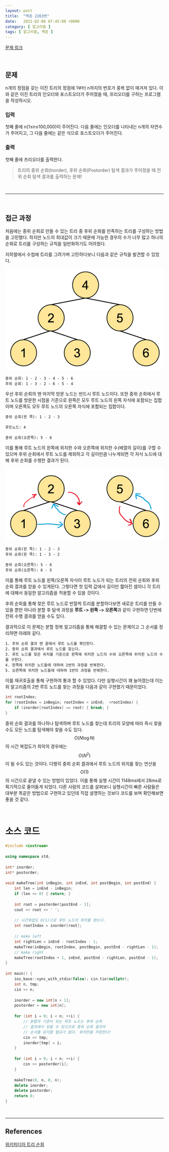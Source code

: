 ```yaml
---
layout: post
title:  "백준 2263번"
date:   2021-02-06 07:45:00 +9000
category: [ 알고리즘 ]
tags: [ 알고리즘, 백준 ]
---
```


[문제 링크](https://www.acmicpc.net/problem/2263)

<br>

## 문제
n개의 정점을 갖는 이진 트리의 정점에 1부터 n까지의 번호가 중복 없이 매겨져 있다. 이와 같은 이진 트리의 인오더와 포스트오더가 주어졌을 때, 프리오더를 구하는 프로그램을 작성하시오.

### 입력
첫째 줄에 n(1≤n≤100,000)이 주어진다. 다음 줄에는 인오더를 나타내는 n개의 자연수가 주어지고, 그 다음 줄에는 같은 식으로 포스트오더가 주어진다.

### 출력
첫째 줄에 프리오더를 출력한다.

> 트리의 중위 순회(Inorder), 후위 순회(Postorder) 탐색 결과가 주어졌을 때 전위 순회 탐색 결과를 출력하는 문제!

<br>

---

<br>

## 접근 과정
처음에는 중위 순회로 만들 수 있는 트리 중 후위 순회를 만족하는 트리를 구성하는 방법을 고민했다. 하지만 노드의 최대값이 크기 때문에 가능한 경우의 수가 너무 많고 하나의 순회로 트리를 구성하는 규칙을 일반화하기도 어려웠다.

지하철에서 수첩에 트리를 그려가며 고민하다보니 다음과 같은 규칙을 발견할 수 있었다.

![트리그림1](/assets/boj_2263_1.png)

    중위 순회: 1 - 2 - 3 - 4 - 5 - 6   
    후위 순회: 1 - 3 - 2 - 6 - 5 - 4

우선 후위 순회의 맨 마지막 방문 노드는 반드시 루트 노드이다. 또한 중위 순회에서 루트 노드를 방문한 시점을 기준으로 왼쪽은 모두 루트 노드의 왼쪽 자식에 포함되는 집합이며 오른쪽도 모두 루트 노드의 오른쪽 자식에 포함되는 집합이다.

    중위 순회(왼 쪽): 1 - 2 - 3

    루트노드: 4

    중위 순회(오른쪽): 5 - 6

이를 통해 루트 노드의 왼쪽에 위치한 수와 오른쪽에 위치한 수(배열의 길이)를 구할 수 있으며 후위 순회에서 루트 노드를 제외하고 각 길이만큼 나누게되면 각 자식 노드에 대해 후위 순회를 수행한 결과가 된다.

![트리그림](/assets/boj_2263_2.png)

    중위 순회(왼 쪽): 1 - 2 - 3
    후위 순회(왼 쪽): 1 - 3 - 2

    중위 순회(오른쪽): 5 - 6
    후위 순회(오른쪽): 6 - 5
    
이를 통해 루트 노드를 왼쪽/오른쪽 자식이 루트 노드가 되는 트리의 전위 순회와 후위 순회 결과를 얻을 수 있게된다. 그렇다면 첫 입력 값에서 길이만 짧아진 셈이니 각 트리에 대해서 동일한 알고리즘을 적용할 수 있을 것이다.   

후위 순회를 통해 찾은 루트 노드로 반절씩 트리를 분할하다보면 새로운 트리를 만들 수 있을 뿐만 아니라 분할 후 탐색 과정을 **루트 -> 왼쪽 -> 오른쪽**과 같이 구현하면 단번에 전위 수행 결과를 얻을 수도 있다.

결과적으로 이 문제는 분할 정복 알고리즘을 통해 해결할 수 있는 문제이고 그 순서를 정리하면 아래와 같다.

    1. 후위 순회 결과 맨 끝에서 루트 노드를 확인한다.
    2. 중위 순회 결과에서 루트 노드를 찾는다.
    3. 루트 노드를 찾은 위치를 기준으로 왼쪽에 위치한 노드의 수와 오른쪽에 위치한 노드의 수를 구한다.
    4. 왼쪽에 위치한 노드들에 대하여 1번의 과정을 반복한다.
    5. 오른쪽에 위치한 노드들에 대하여 1번의 과정을 반복한다.

이를 재귀호출을 통해 구현하여 통과 할 수 있었다. 다만 실행시간이 꽤 늘어졌는데 이는 위 알고리즘의 2번 루트 노드를 찾는 과정을 다음과 같이 구현했기 때문이었다.

```c++
int rootIndex;
for (rootIndex = inBegin; rootIndex < inEnd;  +rootIndex) {
    if (inorder[rootIndex] == root) { break; }
}
```

중위 순회 결과를 하나하나 탐색하며 루트 노드를 찾는데 트리의 모양에 따라 즉시 찾을수도 모든 노드를 탐색해야 찾을 수도 있다. $$O(N\log N)$$의 시간 복잡도가 최악의 경우에는 $$O(N^{2})$$이 될 수도 있는 것이다. 다행히 중위 순회 결과에서 루트 노드의 위치를 찾는 연산을 $$O(1)$$의 시간으로 끝낼 수 있는 방법이 있었다. 이를 통해 실행 시간이 1148ms에서 28ms로 획기적으로 줄어들게 되었다. 다른 사람의 코드를 살펴보니 실행시간이 빠른 사람들은 대부분 똑같은 방법으로 구현하고 있던데 직접 설명하는 것보다 코드를 보며 확인해보면 좋을 것 같다.

<br>

# 소스 코드

```c++
#include <iostream>

using namespace std;

int* inorder;
int* postorder;

void makeTree(int inBegin, int inEnd, int postBegin, int postEnd) {
    int len = inEnd - inBegin;
    if (len <= 0) { return; }

    int root = postorder[postEnd - 1];
    cout << root << ' ';

    // 시간복잡도 O(1)으로 루트 노드의 위치를 얻는다.
    int rootIndex = inorder[root];

    // make left
    int rightLen = inEnd - rootIndex - 1;
    makeTree(inBegin, rootIndex, postBegin, postEnd - rightLen - 1);
    // make right
    makeTree(rootIndex + 1, inEnd, postEnd - rightLen, postEnd - 1);
}

int main() {
    ios_base::sync_with_stdio(false); cin.tie(nullptr);
    int n, tmp;
    cin >> n;

    inorder = new int[n + 1];
    postorder = new int[n];

    for (int i = 0; i < n; ++i) {
        // 분할의 기준이 되는 루트 노드는 후위 순회
        // 결과에서 얻을 수 있으므로 중위 순회 결과의
        // 순서를 유지할 필요가 없다. 위치만을 저장한다!
        cin >> tmp;
        inorder[tmp] = i;
    }

    for (int i = 0; i < n; ++i) {
        cin >> postorder[i];
    }
    
    makeTree(0, n, 0, n);
    delete inorder;
    delete postorder;
    return 0;
}
```

<br>

---

## References
[위키피디아 트리 순회](https://ko.wikipedia.org/wiki/트리_순회)